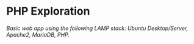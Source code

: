 # PHP Exploration
*Basic web app using the following LAMP stack: Ubuntu Desktop/Server, Apache2, MariaDB, PHP.*

